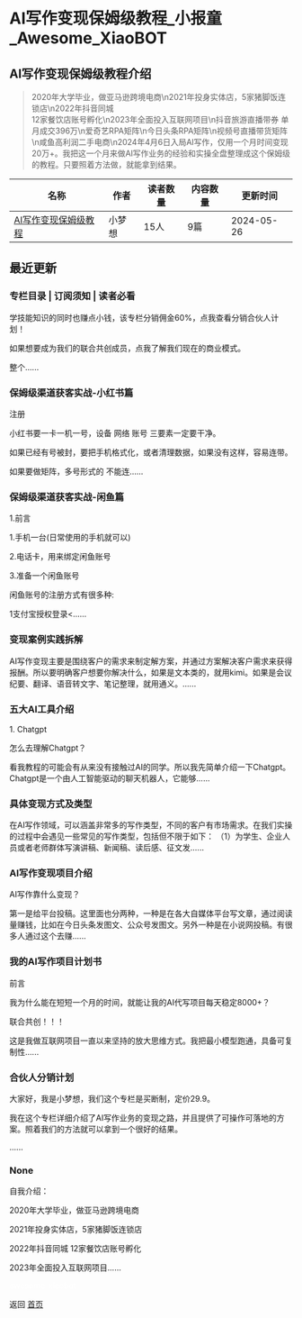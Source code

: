 # AI写作变现保姆级教程_小报童_Awesome_XiaoBOT

## AI写作变现保姆级教程介绍
> 2020年大学毕业，做亚马逊跨境电商\n2021年投身实体店，5家猪脚饭连锁店\n2022年抖音同城  
12家餐饮店账号孵化\n2023年全面投入互联网项目\n抖音旅游直播带券 单月成交396万\n爱奇艺RPA矩阵\n今日头条RPA矩阵\n视频号直播带货矩阵  
\n咸鱼高利润二手电商\n2024年4月6日入局AI写作，仅用一个月时间变现20万+。我把这一个月来做AI写作业务的经验和实操全盘整理成这个保姆级的教程。只要照着方法做，就能拿到结果。  
  


|名称|作者|读者数量|内容数量|更新时间|
|---|---|---|---|---|
|[AI写作变现保姆级教程](https://xiaobot.net/p/img996852?refer=0b133df9-27dc-423b-8101-639049001c13)|小梦想|15人|9篇|2024-05-26|

## 最近更新
### 专栏目录 | 订阅须知 | 读者必看

学技能知识的同时也赚点小钱，该专栏分销佣金60%，点我查看分销合伙人计划！

如果想要成为我们的联合共创成员，点我了解我们现在的商业模式。

整个......

### 保姆级渠道获客实战-小红书篇

注册

小红书要一卡一机一号，设备 网络 账号 三要素一定要干净。

如果已经有号被封，要把手机格式化，或者清理数据，如果没有这样，容易连带。

如果要做矩阵，多号形式的 不能连......

### 保姆级渠道获客实战-闲鱼篇

1.前言

1.手机一台(日常使用的手机就可以)

2.电话卡，用来绑定闲鱼账号

3.准备一个闲鱼账号

闲鱼账号的注册方式有很多种:

1支付宝授权登录<......

### 变现案例实践拆解

AI写作变现主要是围绕客户的需求来制定解方案，并通过方案解决客户需求来获得报酬。所以要明确客户想要你解决什么，如果是文本类的，就用kimi。如果是会议纪要、翻译、语音转文字、笔记整理，就用通义。......

### 五大AI工具介绍

1\. Chatgpt

怎么去理解Chatgpt？

看我教程的可能会有从来没有接触过AI的同学。所以我先简单介绍一下Chatgpt。Chatgpt是一个由人工智能驱动的聊天机器人，它能够......

### 具体变现方式及类型

在AI写作领域，可以涵盖非常多的写作类型，不同的客户有市场需求。在我们实操的过程中会遇见一些常见的写作类型，包括但不限于如下：
（1）为学生、企业人员或者老师群体写演讲稿、新闻稿、读后感、征文发......

### AI写作变现项目介绍

AI写作靠什么变现？

第一是给平台投稿。这里面也分两种，一种是在各大自媒体平台写文章，通过阅读量赚钱，比如在今日头条发图文、公众号发图文。另外一种是在小说网投稿。有很多人通过这个去赚......

### 我的AI写作项目计划书

前言

我为什么能在短短一个月的时间，就能让我的AI代写项目每天稳定8000+？

联合共创！！！

这是我做互联网项目一直以来坚持的放大思维方式。我把最小模型跑通，具备可复制性......

### 合伙人分销计划

大家好，我是小梦想，我们这个专栏是买断制，定价29.9。

我在这个专栏详细介绍了AI写作业务的变现之路，并且提供了可操作可落地的方案。照着我们的方法就可以拿到一个很好的结果。

......

### None

自我介绍：

2020年大学毕业，做亚马逊跨境电商

2021年投身实体店，5家猪脚饭连锁店

2022年抖音同城 12家餐饮店账号孵化

2023年全面投入互联网项目......


<a href="https://github.com/Reno9527/awesome-xiaobot" style="color: white; text-decoration: none;">awesome-xiaobot</a>

返回 [首页](../README.md)

